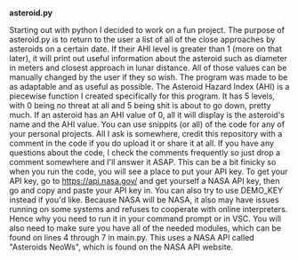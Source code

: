 **asteroid.py**

Starting out with python I decided to work on a fun project. The purpose of asteroid.py is to return to the user a list of all of the close approaches by asteroids on a certain date. If their AHI level is greater than 1 (more on that later), it will print out useful information about the asteroid such as diameter in meters and closest approach in lunar distance. All of those values can be manually changed by the user if they so wish. The program was made to be as adaptable and as useful as possible. The Asteroid Hazard Index (AHI) is a piecewise function I created specifically for this program. It has 5 levels, with 0 being no threat at all and 5 being shit is about to go down, pretty much. If an asteroid has an AHI value of 0, all it will display is the asteroid's name and the AHI value. You can use snippits (or all) of the code for any of your personal projects. All I ask is somewhere, credit this repository with a comment in the code if you do upload it or share it at all. If you have any questions about the code, I check the comments frequently so just drop a comment somewhere and I'll answer it ASAP. This can be a bit finicky so when you run the code, you will see a place to put your API key. To get your API key, go to https://api.nasa.gov/ and get yourself a NASA API key, then go and copy and paste your API key in. You can also try to use DEMO_KEY instead if you'd like. Because NASA will be NASA, it also may have issues running on some systems and refuses to cooperate with online interpreters. Hence why you need to run it in your command prompt or in VSC. You will also need to make sure you have all of the needed modules, which can be found on lines 4 through 7 in main.py. This uses a NASA API called "Asteroids NeoWs", which is found on the NASA API website. 
